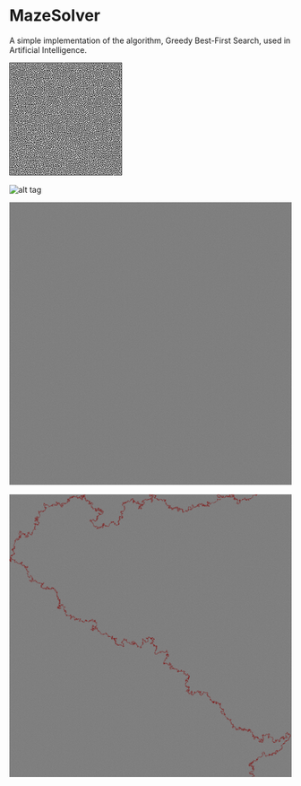 # MazeSolver

A simple implementation of the algorithm, Greedy Best-First Search, used in Artificial Intelligence.


![alt tag](/images/braid200.bmp)

![alt tag](/solved/braid200.gif)

![alt tag](/images/perfect4k.bmp)

![alt tag](/solved/perfect4k.gif)

